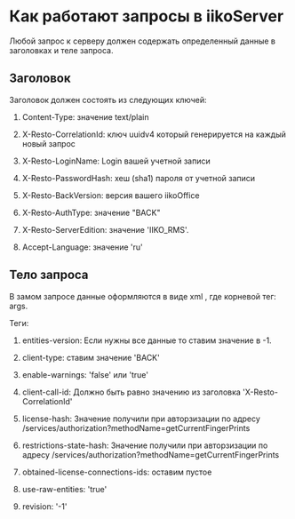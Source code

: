 # Как работают запросы в iikoServer 
 
  Любой запрос к серверу должен содержать определенный данные в заголовках и теле запроса. 

  ## Заголовок
  
  Заголовок должен состоять из следующих ключей: 

1. Content-Type: значение  text/plain

2. X-Resto-CorrelationId: ключ uuidv4  который генерируется на каждый новый запрос 

3. X-Resto-LoginName:  Login вашей учетной записи

4. X-Resto-PasswordHash: хеш (sha1) пароля от учетной записи  

5. X-Resto-BackVersion:  версия вашего iikoOffice 

6. X-Resto-AuthType: значение "BACK"

7. X-Resto-ServerEdition: значение 'IIKO_RMS'. 

8. Accept-Language:  значение 'ru'

## Тело запроса

В замом запросе  данные оформляются в виде  xml , где корневой тег: args. 

Теги: 

 1. entities-version: Если нужны все данные то ставим значение в  -1. 

 2. client-type:  ставим значение  'BACK' 

 3. enable-warnings:  'false' или 'true'

 4. client-call-id: Должно быть равно значению из заголовка  'X-Resto-CorrelationId'

 5. license-hash: Значение получили при авторзизации  по адресу /services/authorization?methodName=getCurrentFingerPrints  

 6. restrictions-state-hash: Значение получили при авторзизации  по адресу /services/authorization?methodName=getCurrentFingerPrints 

7. obtained-license-connections-ids: оставим пустое

8. use-raw-entities: 'true'

9. revision: '-1'
